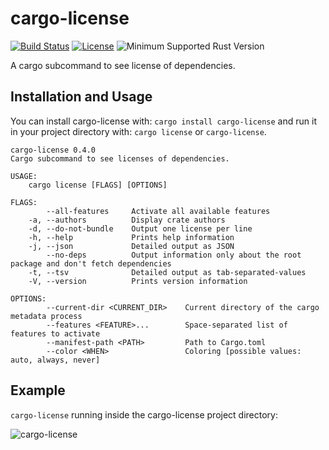 # cargo-license

[![Build Status](https://secure.travis-ci.org/onur/cargo-license.svg?branch=master)](https://travis-ci.org/onur/cargo-license)
[![License](https://img.shields.io/badge/license-MIT-blue.svg)](https://raw.githubusercontent.com/onur/cargo-license/master/LICENSE)
![Minimum Supported Rust Version](https://img.shields.io/badge/rustc-1.34-red)

A cargo subcommand to see license of dependencies.

## Installation and Usage

You can install cargo-license with: `cargo install cargo-license` and
run it in your project directory with: `cargo license` or `cargo-license`.

```
cargo-license 0.4.0
Cargo subcommand to see licenses of dependencies.

USAGE:
    cargo license [FLAGS] [OPTIONS]

FLAGS:
        --all-features     Activate all available features
    -a, --authors          Display crate authors
    -d, --do-not-bundle    Output one license per line
    -h, --help             Prints help information
    -j, --json             Detailed output as JSON
        --no-deps          Output information only about the root package and don't fetch dependencies
    -t, --tsv              Detailed output as tab-separated-values
    -V, --version          Prints version information

OPTIONS:
        --current-dir <CURRENT_DIR>    Current directory of the cargo metadata process
        --features <FEATURE>...        Space-separated list of features to activate
        --manifest-path <PATH>         Path to Cargo.toml
        --color <WHEN>                 Coloring [possible values: auto, always, never]
```

## Example

`cargo-license` running inside the cargo-license project directory:

![cargo-license](https://i.imgur.com/9KARkwP.png)
